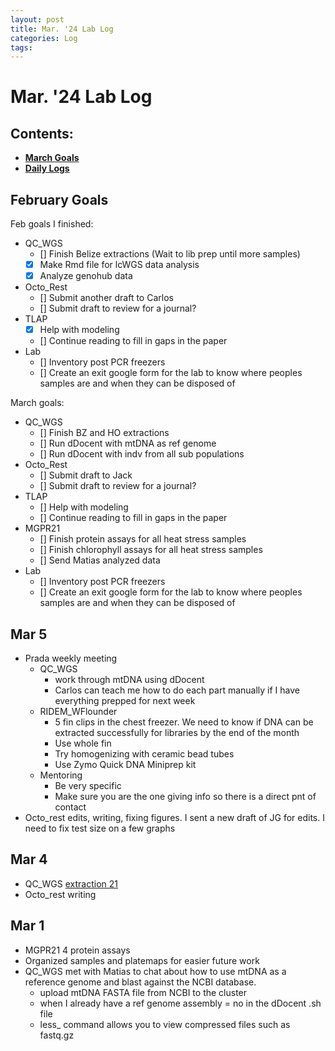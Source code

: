 ```yaml
---
layout: post
title: Mar. '24 Lab Log
categories: Log
tags: 
---
```


# Mar. '24 Lab Log

## Contents:
- [**March Goals**](#goals)  
- [**Daily Logs**](#log)     


## <a name="goals"></a> **February Goals**

Feb goals I finished: 
- QC_WGS
    - [] Finish Belize extractions (Wait to lib prep until more samples)
    - [x] Make Rmd file for lcWGS data analysis 
    - [x] Analyze genohub data 
- Octo_Rest
    - [] Submit another draft to Carlos 
    - [] Submit draft to review for a journal?
- TLAP
    - [x] Help with modeling 
    - [] Continue reading to fill in gaps in the paper 
- Lab 
    - [] Inventory post PCR freezers
    - [] Create an exit google form for the lab to know where peoples samples are and when they can be disposed of

March goals: 
- QC_WGS
    - [] Finish BZ and HO extractions
    - [] Run dDocent with mtDNA as ref genome
    - [] Run dDocent with indv from all sub populations
- Octo_Rest
    - [] Submit draft to Jack
    - [] Submit draft to review for a journal?
- TLAP
    - [] Help with modeling 
    - [] Continue reading to fill in gaps in the paper 
- MGPR21
    - [] Finish protein assays for all heat stress samples 
    - [] Finish chlorophyll assays for all heat stress samples
    - [] Send Matias analyzed data 
- Lab 
    - [] Inventory post PCR freezers
    - [] Create an exit google form for the lab to know where peoples samples are and when they can be disposed of

## Mar 5 
- Prada weekly meeting
    - QC_WGS 
        - work through mtDNA using dDocent 
        - Carlos can teach me how to do each part manually if I have everything prepped for next week 
    - RIDEM_WFlounder
        - 5 fin clips in the chest freezer. We need to know if DNA can be extracted successfully for libraries by the end of the month
        - Use whole fin 
        - Try homogenizing with ceramic bead tubes 
        - Use Zymo Quick DNA Miniprep kit 
    - Mentoring 
        - Be very specific 
        - Make sure you are the one giving info so there is a direct pnt of contact 
- Octo_rest edits, writing, fixing figures. I sent a new draft of JG for edits. I need to fix test size on a few graphs

## Mar 4
- QC_WGS [extraction 21](https://github.com/wdunster/QC_WGS_23/blob/main/QC_WGS_Extraction_Log.md) 
- Octo_rest writing

## Mar 1 
- MGPR21 4 protein assays 
- Organized samples and platemaps for easier future work 
- QC_WGS met with Matias to chat about how to use mtDNA as a reference genome and blast against the NCBI database.
    - upload mtDNA FASTA file from NCBI to the cluster 
    - when I already have a ref genome assembly = no in the dDocent .sh file 
    - less_ command allows you to view compressed files such as fastq.gz 

